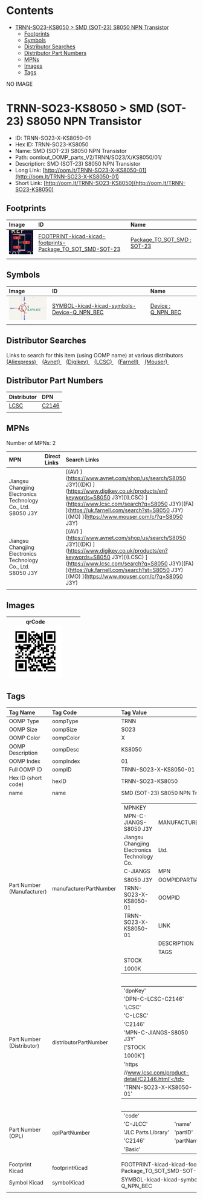 



Contents
========

* [TRNN-SO23-KS8050 > SMD (SOT-23) S8050 NPN Transistor](#trnn-so23-ks8050--smd-sot-23-s8050-npn-transistor)
	* [Footprints](#footprints)
	* [Symbols](#symbols)
	* [Distributor Searches](#distributor-searches)
	* [Distributor Part Numbers](#distributor-part-numbers)
	* [MPNs](#mpns)
	* [Images](#images)
	* [Tags](#tags)
  
NO IMAGE  
# TRNN-SO23-KS8050 > SMD (SOT-23) S8050 NPN Transistor

- ID: TRNN-SO23-X-KS8050-01
- Hex ID: TRNN-SO23-KS8050
- Name: SMD (SOT-23) S8050 NPN Transistor
- Path: oomlout_OOMP_parts_V2/TRNN/SO23/X/KS8050/01/
- Description: SMD (SOT-23) S8050 NPN Transistor
- Long Link: [http://oom.lt/TRNN-SO23-X-KS8050-01](http://oom.lt/TRNN-SO23-X-KS8050-01)
- Short Link: [http://oom.lt/TRNN-SO23-KS8050](http://oom.lt/TRNN-SO23-KS8050)

## Footprints
  

|Image|ID|Name|
| :--- | :--- | :--- |
|[![](https://raw.githubusercontent.com/oomlout/oomlout_OOMP_eda_V2/main/FOOTPRINT/kicad/kicad-footprints/Package_TO_SOT_SMD/SOT-23/image_140.png)](https://github.com/oomlout/oomlout_OOMP_eda_V2/tree/main/FOOTPRINT/kicad/kicad-footprints/Package_TO_SOT_SMD/SOT-23/)|[FOOTPRINT-kicad-kicad-footprints-Package_TO_SOT_SMD-SOT-23](https://github.com/oomlout/oomlout_OOMP_eda_V2/tree/main/FOOTPRINT/kicad/kicad-footprints/Package_TO_SOT_SMD/SOT-23/)|[Package_TO_SOT_SMD : SOT-23](https://github.com/oomlout/oomlout_OOMP_eda_V2/tree/main/FOOTPRINT/kicad/kicad-footprints/Package_TO_SOT_SMD/SOT-23/)|
||||

## Symbols
  

|Image|ID|Name|
| :--- | :--- | :--- |
|[![](https://raw.githubusercontent.com/oomlout/oomlout_OOMP_eda_V2/main/SYMBOL/kicad/kicad-symbols/Device/Q_NPN_BEC/image_140.png)](https://github.com/oomlout/oomlout_OOMP_eda_V2/tree/main/SYMBOL/kicad/kicad-symbols/Device/Q_NPN_BEC/)|[SYMBOL-kicad-kicad-symbols-Device-Q_NPN_BEC](https://github.com/oomlout/oomlout_OOMP_eda_V2/tree/main/SYMBOL/kicad/kicad-symbols/Device/Q_NPN_BEC/)|[Device : Q_NPN_BEC](https://github.com/oomlout/oomlout_OOMP_eda_V2/tree/main/SYMBOL/kicad/kicad-symbols/Device/Q_NPN_BEC/)|
||||

## Distributor Searches
  
Links to search for this item (using OOMP name) at various distributors  
[(Aliexpress) ](https://www.aliexpress.com/wholesale?SearchText=1117SMD+SOT-23+S8050+NPN+Transistor)&nbsp;&nbsp;&nbsp;[(Avnet) ](https://www.avnet.com/shop/us/search/SMD+SOT-23+S8050+NPN+Transistor)&nbsp;&nbsp;&nbsp;[(Digikey) ](https://www.digikey.co.uk/en/products/result?s=SMD+SOT-23+S8050+NPN+Transistor)&nbsp;&nbsp;&nbsp;[(LCSC) ](https://www.lcsc.com/search?q=SMD+SOT-23+S8050+NPN+Transistor)&nbsp;&nbsp;&nbsp;[(Farnell) ](https://uk.farnell.com/search?st=SMD+SOT-23+S8050+NPN+Transistor)&nbsp;&nbsp;&nbsp;[(Mouser) ](https://www.mouser.com/c/?q=SMD+SOT-23+S8050+NPN+Transistor)&nbsp;&nbsp;&nbsp;
## Distributor Part Numbers
  

|Distributor|DPN|
| :--- | :--- |
|[LCSC](https://www.lcsc.com/product-detail/C2146.html)|[C2146](https://www.lcsc.com/product-detail/C2146.html)|
|||

## MPNs
  
Number of MPNs: 2  

|MPN|Direct Links|Search Links|
| :--- | :--- | :--- |
|Jiangsu Changjing Electronics Technology Co., Ltd.<br>S8050 J3Y||[(AV) ](https://www.avnet.com/shop/us/search/S8050 J3Y)[(DK) ](https://www.digikey.co.uk/products/en?keywords=S8050 J3Y)[(LCSC) ](https://www.lcsc.com/search?q=S8050 J3Y)[(FA) ](https://uk.farnell.com/search?st=S8050 J3Y)[(MO) ](https://www.mouser.com/c/?q=S8050 J3Y)|
|Jiangsu Changjing Electronics Technology Co., Ltd.<br>S8050 J3Y||[(AV) ](https://www.avnet.com/shop/us/search/S8050 J3Y)[(DK) ](https://www.digikey.co.uk/products/en?keywords=S8050 J3Y)[(LCSC) ](https://www.lcsc.com/search?q=S8050 J3Y)[(FA) ](https://uk.farnell.com/search?st=S8050 J3Y)[(MO) ](https://www.mouser.com/c/?q=S8050 J3Y)|
||||

## Images
  

|qrCode<br>[![](https://raw.githubusercontent.com/oomlout/oomlout_OOMP_parts_V2/main/TRNN/SO23/X/KS8050/01/qrCode_140.png)](https://github.com/oomlout/oomlout_OOMP_parts_V2/tree/main/TRNN/SO23/X/KS8050/01/qrCode.png)||||
| :---: | :---: | :---: | :---: |

## Tags
  

|Tag Name|Tag Code|Tag Value|
| :--- | :--- | :--- |
|OOMP Type|oompType|TRNN|
|OOMP Size|oompSize|SO23|
|OOMP Color|oompColor|X|
|OOMP Description|oompDesc|KS8050|
|OOMP Index|oompIndex|01|
|Full OOMP ID|oompID|TRNN-SO23-X-KS8050-01|
|Hex ID (short code)|hexID|TRNN-SO23-KS8050|
|name|name|SMD (SOT-23) S8050 NPN Transistor|
|Part Number (Manufacturer)|manufacturerPartNumber|<table><tr><td>MPNKEY</td></tr><tr><td> MPN-C-JIANGS-S8050 J3Y</td><td> MANUFACTURER</td></tr><tr><td> Jiangsu Changjing Electronics Technology Co.</td><td> Ltd.</td><td> MANUCODE</td></tr><tr><td> C-JIANGS</td><td> MPN</td></tr><tr><td> S8050 J3Y</td><td> OOMPIDPARTIAL</td></tr><tr><td> TRNN-SO23-X-KS8050-01</td><td> OOMPID</td></tr><tr><td> TRNN-SO23-X-KS8050-01</td><td> LINK</td></tr><tr><td> </td><td> DESCRIPTION</td></tr><tr><td> </td><td> TAGS</td></tr><tr><td> STOCK</td></tr><tr><td>1000K</td></tr></table></td><td> <table><tr><td>MPNKEY</td></tr><tr><td> MPN-C-JIANGS-S8050 J3Y</td><td> MANUFACTURER</td></tr><tr><td> Jiangsu Changjing Electronics Technology Co.</td><td> Ltd.</td><td> MANUCODE</td></tr><tr><td> C-JIANGS</td><td> MPN</td></tr><tr><td> S8050 J3Y</td><td> OOMPIDPARTIAL</td></tr><tr><td> TRNN-SO23-X-KS8050-01</td><td> OOMPID</td></tr><tr><td> TRNN-SO23-X-KS8050-01</td><td> LINK</td></tr><tr><td> </td><td> DESCRIPTION</td></tr><tr><td> </td><td> TAGS</td></tr><tr><td> STOCK</td></tr><tr><td>1000K</td></tr></table>|
|Part Number (Distributor)|distributorPartNumber|<table><tr><td>'dpnKey'</td></tr><tr><td> 'DPN-C-LCSC-C2146'</td><td> 'DISTRIBUTOR'</td></tr><tr><td> 'LCSC'</td><td> 'DISTRCODE'</td></tr><tr><td> 'C-LCSC'</td><td> 'DPN'</td></tr><tr><td> 'C2146'</td><td> 'MPN'</td></tr><tr><td> 'MPN-C-JIANGS-S8050 J3Y'</td><td> 'TAGS'</td></tr><tr><td> ['STOCK</td></tr><tr><td>1000K']</td><td> 'LINK'</td></tr><tr><td> 'https</td></tr><tr><td>//www.lcsc.com/product-detail/C2146.html'</td><td> 'OOMPID'</td></tr><tr><td> 'TRNN-SO23-X-KS8050-01'</td></tr></table>|
|Part Number (OPL)|oplPartNumber|<table><tr><td>'code'</td></tr><tr><td> 'C-JLCC'</td><td> 'name'</td></tr><tr><td> 'JLC Parts Library'</td><td> 'partID'</td></tr><tr><td> 'C2146'</td><td> 'partName'</td></tr><tr><td> 'Basic'</td></tr></table>|
|Footprint Kicad|footprintKicad|FOOTPRINT-kicad-kicad-footprints-Package_TO_SOT_SMD-SOT-23|
|Symbol Kicad|symbolKicad|SYMBOL-kicad-kicad-symbols-Device-Q_NPN_BEC|
||||
